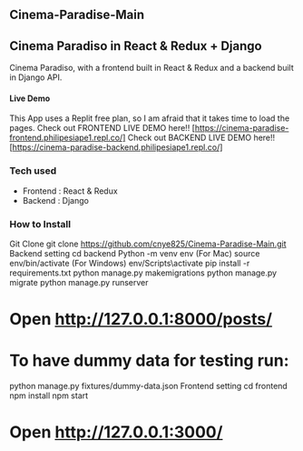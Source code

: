 ## Cinema-Paradise-Main
## Cinema Paradiso in React & Redux + Django
Cinema Paradiso, with a frontend built in React & Redux and a backend built in Django API.
#### Live Demo
This App uses a Replit free plan, so I am afraid that it takes time to load the pages.
Check out FRONTEND LIVE DEMO here!! [https://cinema-paradise-frontend.philipesiape1.repl.co/]
Check out BACKEND LIVE DEMO here!! [https://cinema-paradise-backend.philipesiape1.repl.co/]
### Tech used
* Frontend : React & Redux
* Backend : Django
### How to Install
Git Clone
git clone https://github.com/cnye825/Cinema-Paradise-Main.git
Backend setting
cd backend
Python -m venv env
(For Mac) source env/bin/activate
(For Windows) env/Scripts\activate
pip install -r requirements.txt
python manage.py makemigrations
python manage.py migrate
python manage.py runserver
# Open http://127.0.0.1:8000/posts/

# To have dummy data for testing run:
python manage.py fixtures/dummy-data.json
Frontend setting
cd frontend
npm install
npm start
# Open http://127.0.0.1:3000/
